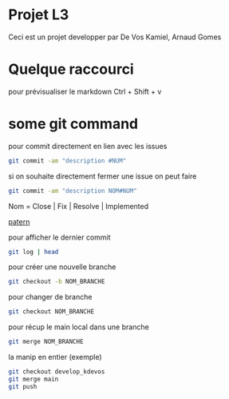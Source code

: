 # Projet L3
Ceci est un projet developper par De Vos Kamiel, Arnaud Gomes

# Quelque raccourci

pour prévisualiser le markdown
Ctrl + Shift + v

# some git command

pour commit directement en lien avec les issues
```bash
git commit -am "description #NUM"
```

si on souhaite directement fermer une issue on peut faire
```bash
git commit -am "description NOM#NUM"
```
Nom = Close | Fix | Resolve | Implemented

[patern](https://docs.gitlab.com/user/project/issues/managing_issues/#default-closing-pattern)

pour afficher le dernier commit
```bash
git log | head
```

pour créer une nouvelle branche
```bash
git checkout -b NOM_BRANCHE
```

pour changer de branche
```bash
git checkout NOM_BRANCHE
```

pour récup le main local dans une branche
```bash
git merge NOM_BRANCHE
```

la manip en entier (exemple)
```bash
git checkout develop_kdevos
git merge main
git push
```
